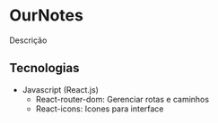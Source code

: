 # OurNotes

Descrição


## Tecnologias
- Javascript (React.js)
  - React-router-dom: Gerenciar rotas e caminhos
  - React-icons: Icones para interface
